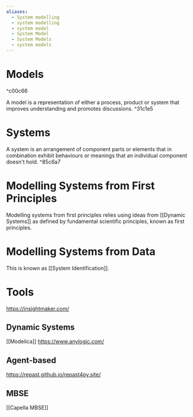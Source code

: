 ```yaml
---
aliases:
  - System modelling
  - system modelling
  - system model
  - System Model
  - System Models
  - system models
---
```

# Models

^c00c66

A model is a representation of either a process, product or system that improves understanding and promotes discussions.  ^31c1e5

# Systems
A system is an arrangement of component parts or elements that in combination exhibit behaviours or meanings that an individual component doesn't hold.  ^85c6a7  


# Modelling Systems from First Principles
Modelling systems from first principles relies using ideas from [[Dynamic Systems]] as defined by fundamental scientific principles, known as first principles. 
# Modelling Systems from Data
This is known as [[System Identification]].

# Tools
https://insightmaker.com/
## Dynamic Systems 
[[Modelica]] 
https://www.anylogic.com/

## Agent-based
https://repast.github.io/repast4py.site/

## MBSE
[[Capella MBSE]]
